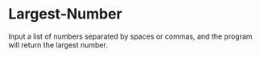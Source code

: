 # Largest-Number
Input a list of numbers separated by spaces or commas, and the program will return the largest number.
